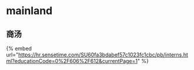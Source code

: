 # mainland

## 商汤

{% embed url="https://hr.sensetime.com/SU60fa3bdabef57c1023fc1cbc/pb/interns.html?educationCode=0%2F606%2F612&currentPage=1" %}
